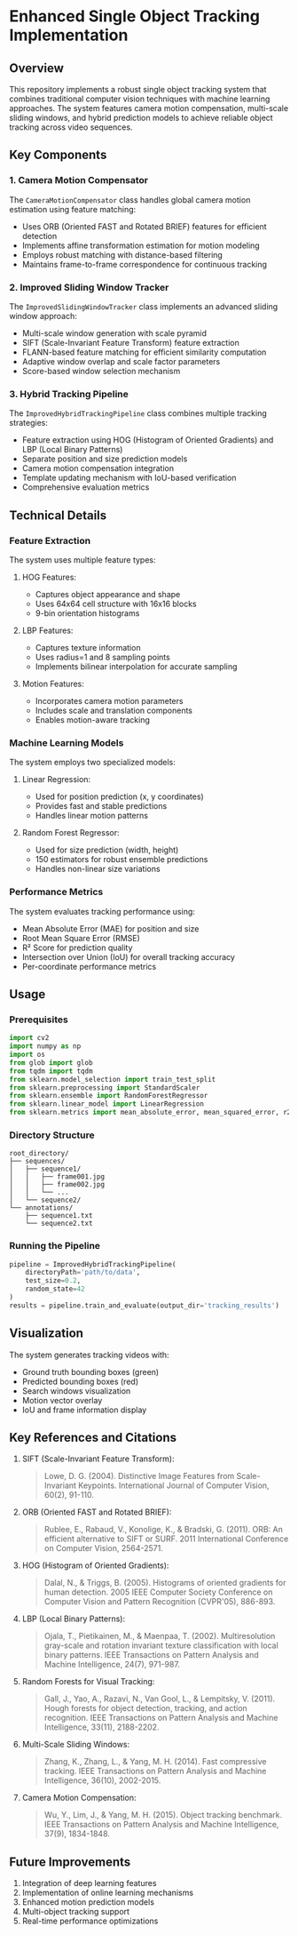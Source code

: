 # Enhanced Single Object Tracking Implementation

## Overview
This repository implements a robust single object tracking system that combines traditional computer vision techniques with machine learning approaches. The system features camera motion compensation, multi-scale sliding windows, and hybrid prediction models to achieve reliable object tracking across video sequences.

## Key Components

### 1. Camera Motion Compensator
The `CameraMotionCompensator` class handles global camera motion estimation using feature matching:
- Uses ORB (Oriented FAST and Rotated BRIEF) features for efficient detection
- Implements affine transformation estimation for motion modeling
- Employs robust matching with distance-based filtering
- Maintains frame-to-frame correspondence for continuous tracking

### 2. Improved Sliding Window Tracker
The `ImprovedSlidingWindowTracker` class implements an advanced sliding window approach:
- Multi-scale window generation with scale pyramid
- SIFT (Scale-Invariant Feature Transform) feature extraction
- FLANN-based feature matching for efficient similarity computation
- Adaptive window overlap and scale factor parameters
- Score-based window selection mechanism

### 3. Hybrid Tracking Pipeline
The `ImprovedHybridTrackingPipeline` class combines multiple tracking strategies:
- Feature extraction using HOG (Histogram of Oriented Gradients) and LBP (Local Binary Patterns)
- Separate position and size prediction models
- Camera motion compensation integration
- Template updating mechanism with IoU-based verification
- Comprehensive evaluation metrics

## Technical Details

### Feature Extraction
The system uses multiple feature types:
1. HOG Features:
   - Captures object appearance and shape
   - Uses 64x64 cell structure with 16x16 blocks
   - 9-bin orientation histograms

2. LBP Features:
   - Captures texture information
   - Uses radius=1 and 8 sampling points
   - Implements bilinear interpolation for accurate sampling

3. Motion Features:
   - Incorporates camera motion parameters
   - Includes scale and translation components
   - Enables motion-aware tracking

### Machine Learning Models
The system employs two specialized models:
1. Linear Regression:
   - Used for position prediction (x, y coordinates)
   - Provides fast and stable predictions
   - Handles linear motion patterns

2. Random Forest Regressor:
   - Used for size prediction (width, height)
   - 150 estimators for robust ensemble predictions
   - Handles non-linear size variations

### Performance Metrics
The system evaluates tracking performance using:
- Mean Absolute Error (MAE) for position and size
- Root Mean Square Error (RMSE)
- R² Score for prediction quality
- Intersection over Union (IoU) for overall tracking accuracy
- Per-coordinate performance metrics

## Usage

### Prerequisites
```python
import cv2
import numpy as np
import os
from glob import glob
from tqdm import tqdm
from sklearn.model_selection import train_test_split
from sklearn.preprocessing import StandardScaler
from sklearn.ensemble import RandomForestRegressor
from sklearn.linear_model import LinearRegression
from sklearn.metrics import mean_absolute_error, mean_squared_error, r2_score
```

### Directory Structure
```
root_directory/
├── sequences/
│   ├── sequence1/
│   │   ├── frame001.jpg
│   │   ├── frame002.jpg
│   │   └── ...
│   └── sequence2/
└── annotations/
    ├── sequence1.txt
    └── sequence2.txt
```

### Running the Pipeline
```python
pipeline = ImprovedHybridTrackingPipeline(
    directoryPath='path/to/data',
    test_size=0.2,
    random_state=42
)
results = pipeline.train_and_evaluate(output_dir='tracking_results')
```

## Visualization
The system generates tracking videos with:
- Ground truth bounding boxes (green)
- Predicted bounding boxes (red)
- Search windows visualization
- Motion vector overlay
- IoU and frame information display

## Key References and Citations

1. SIFT (Scale-Invariant Feature Transform):
   > Lowe, D. G. (2004). Distinctive Image Features from Scale-Invariant Keypoints. International Journal of Computer Vision, 60(2), 91-110.

2. ORB (Oriented FAST and Rotated BRIEF):
   > Rublee, E., Rabaud, V., Konolige, K., & Bradski, G. (2011). ORB: An efficient alternative to SIFT or SURF. 2011 International Conference on Computer Vision, 2564-2571.

3. HOG (Histogram of Oriented Gradients):
   > Dalal, N., & Triggs, B. (2005). Histograms of oriented gradients for human detection. 2005 IEEE Computer Society Conference on Computer Vision and Pattern Recognition (CVPR'05), 886-893.

4. LBP (Local Binary Patterns):
   > Ojala, T., Pietikainen, M., & Maenpaa, T. (2002). Multiresolution gray-scale and rotation invariant texture classification with local binary patterns. IEEE Transactions on Pattern Analysis and Machine Intelligence, 24(7), 971-987.

5. Random Forests for Visual Tracking:
   > Gall, J., Yao, A., Razavi, N., Van Gool, L., & Lempitsky, V. (2011). Hough forests for object detection, tracking, and action recognition. IEEE Transactions on Pattern Analysis and Machine Intelligence, 33(11), 2188-2202.

6. Multi-Scale Sliding Windows:
   > Zhang, K., Zhang, L., & Yang, M. H. (2014). Fast compressive tracking. IEEE Transactions on Pattern Analysis and Machine Intelligence, 36(10), 2002-2015.

7. Camera Motion Compensation:
   > Wu, Y., Lim, J., & Yang, M. H. (2015). Object tracking benchmark. IEEE Transactions on Pattern Analysis and Machine Intelligence, 37(9), 1834-1848.

## Future Improvements
1. Integration of deep learning features
2. Implementation of online learning mechanisms
3. Enhanced motion prediction models
4. Multi-object tracking support
5. Real-time performance optimizations
